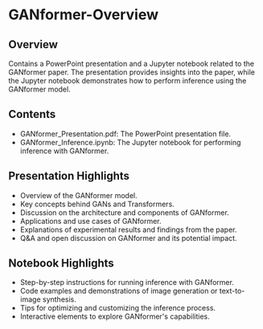 # GANformer-Overview

## Overview 
Contains a PowerPoint presentation and a Jupyter notebook related to the GANformer paper. The presentation provides insights into the paper, while the Jupyter notebook demonstrates how to perform inference using the GANformer model.

## Contents 
- GANformer_Presentation.pdf: The PowerPoint presentation file.
- GANformer_Inference.ipynb: The Jupyter notebook for performing inference with GANformer.

## Presentation Highlights
- Overview of the GANformer model.
- Key concepts behind GANs and Transformers.
- Discussion on the architecture and components of GANformer.
- Applications and use cases of GANformer.
- Explanations of experimental results and findings from the paper.
- Q&A and open discussion on GANformer and its potential impact.

## Notebook Highlights
- Step-by-step instructions for running inference with GANformer.
- Code examples and demonstrations of image generation or text-to-image synthesis.
- Tips for optimizing and customizing the inference process.
- Interactive elements to explore GANformer's capabilities.
